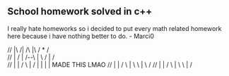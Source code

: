 ## School homework solved in c++

I really hate homeworks so i decided to put every math related homework here because i have nothing better to do. - Marci0

//  |\  /|     /\     |\    / *  / \
//  | \/ |    /--\    | \  /  | /   \
//  |    |   /    \   | /  |  | |   | MADE THIS LMAO
//  |    |  /      \  | \  \  | \  /
//  |    | /        \ |  \  \ |  \/
